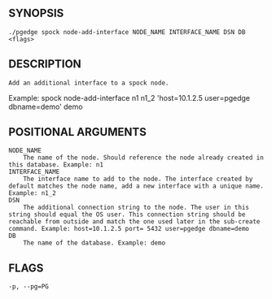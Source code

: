 ## SYNOPSIS
    ./pgedge spock node-add-interface NODE_NAME INTERFACE_NAME DSN DB <flags>
 
## DESCRIPTION
    Add an additional interface to a spock node. 

Example: spock node-add-interface n1 n1_2 'host=10.1.2.5 user=pgedge dbname=demo' demo
 
## POSITIONAL ARGUMENTS
    NODE_NAME
        The name of the node. Should reference the node already created in this database. Example: n1
    INTERFACE_NAME
        The interface name to add to the node. The interface created by default matches the node name, add a new interface with a unique name. Example: n1_2
    DSN
        The additional connection string to the node. The user in this string should equal the OS user. This connection string should be reachable from outside and match the one used later in the sub-create command. Example: host=10.1.2.5 port= 5432 user=pgedge dbname=demo
    DB
        The name of the database. Example: demo
 
## FLAGS
    -p, --pg=PG
    
    
